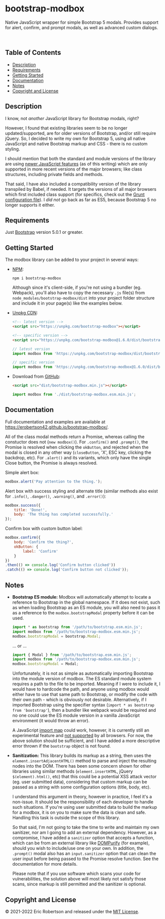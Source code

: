 # bootstrap-modbox
Native JavaScript wrapper for simple Bootstrap 5 modals.  Provides support for alert, confirm, and prompt modals, as well as advanced custom dialogs.

&nbsp;

## Table of Contents

- [Description](#description)
- [Requirements](#requirements)
- [Getting Started](#getting-started)
- [Documentation](#documentation)
- [Notes](#notes)
- [Copyright and License](#copyright-and-license)


## Description

I know, not *another* JavaScript library for Bootstrap modals, right?

However, I found that existing libraries seem to be no longer updated/supported, are for older versions of Bootstrap, and/or still require jQuery.  So, I decided to write my own for Bootstrap 5, using all native JavaScript and native Bootstrap markup and CSS - there is no custom styling.

I should mention that both the standard and module versions of the library are using [newer JavaScript features](https://developer.mozilla.org/en-US/docs/Web/JavaScript/Reference/Classes#browser_compatibility) (as of this writing) which are only supported in more recent versions of the major browsers; like class structures, including private fields and methods.

That said, I have also included a compatibility version of the library transpiled by Babel, if needed.  It targets the versions of all major browsers which first included class support (for specifics, check out the [Grunt configuration file](https://github.com/erobertson42/bootstrap-modbox/blob/main/Gruntfile.js)).  I *did not* go back as far as ES5, because Bootstrap 5 no longer supports it either.


## Requirements

Just [Bootstrap](https://getbootstrap.com/) version 5.0.1 or greater.


## Getting Started

The modbox library can be added to your project in several ways:
- [NPM](https://www.npmjs.com/package/bootstrap-modbox):
	```
	npm i bootstrap-modbox
	```
	Although since it's client-side, if you're not using a bundler (eg. Webpack), you'll also have to copy the necessary `.js` file(s) from `node_modules/bootstrap-modbox/dist` into your project folder structure and include it in your page(s) like the examples below.

- [Unpkg CDN](https://unpkg.com/browse/bootstrap-modbox/):
	```html
	<!-- latest version -->
	<script src="https://unpkg.com/bootstrap-modbox"></script>

	<!-- specific version -->
	<script src="https://unpkg.com/bootstrap-modbox@1.6.0/dist/bootstrap-modbox.min.js"></script>
	```
	```javascript
	// latest version
	import modbox from 'https://unpkg.com/bootstrap-modbox/dist/bootstrap-modbox.esm.min.js';

	// specific version
	import modbox from 'https://unpkg.com/bootstrap-modbox@1.6.0/dist/bootstrap-modbox.esm.min.js';
	```

- Download from [GitHub](https://github.com/erobertson42/bootstrap-modbox/releases):
	```html
	<script src="dist/bootstrap-modbox.min.js"></script>
	```
	```javascript
	import modbox from './dist/bootstrap-modbox.esm.min.js';
	```


## Documentation

Full documentation and examples are available at https://erobertson42.github.io/bootstrap-modbox/.

All of the class modal methods return a Promise, whereas calling the constuctor does not (`new modbox()`).  For `.confirm()` and `.prompt()`, the Promise is resolved when clicking the `okButton`, and rejected when the modal is closed in any other way (`closeButton`, 'X', ESC key, clicking the backdrop, etc).  For `.alert()` and its variants, which only have the single Close button, the Promise is always resolved.

Simple alert box:
```javascript
modbox.alert('Pay attention to the thing.');
```

Alert box with success styling and alternate title (similar methods also exist for `.info()`, `.danger()`, `.warning()`, and `.error()`):
```javascript
modbox.success({
	title: 'Done!',
	body: 'The thing has completed successfully.'
});
```

Confirm box with custom button label:
```javascript
modbox.confirm({
	body: 'Confirm the thing?',
	okButton: {
		label: 'Confirm'
	}
})
.then(() => console.log('Confirm button clicked'))
.catch(() => console.log('Confirm button not clicked'));
```


## Notes

- **Bootstrap ES module:**
	Modbox will automatically attempt to locate a reference to Bootstrap in the global namespace.  If it does not exist, such as when loading Bootstrap as an ES module, you will also need to pass it as a reference to the `modbox.bootstrapModal` property before it can be used.
	```javascript
	import * as bootstrap from '/path/to/bootstrap.esm.min.js';
	import modbox from '/path/to/bootstrap-modbox.esm.min.js';
	modbox.bootstrapModal = bootstrap.Modal;
	```
	... or ...
	```javascript
	import { Modal } from '/path/to/bootstrap.esm.min.js';
	import modbox from '/path/to/bootstrap-modbox.esm.min.js';
	modbox.bootstrapModal = Modal;
	```
	Unfortunately, it is not as simple as automatically importing Bootstrap into the module version of modbox.  The ES standard module system requires a path to the file to be imported.  Meaning if I were to include it, I would have to hardcode the path, and anyone using modbox would either have to use that same path to Bootstrap, or modify the code with their own path - which is obviously not desirable.  Alternatively, if I imported Bootstrap using the specifier syntax (`import * as bootstrap from 'bootstrap'`), then a bundler like webpack would be required and no one could use the ES module version in a vanilla JavaScript environment (it would throw an error).

	A JavaScript [import map](https://github.com/WICG/import-maps/) could work, however, it is currently still an experimental feature and [not supported](https://caniuse.com/import-maps) by all browsers.  For now, the above solution should be sufficient, and I have added a more descriptive error thrown if the `bootstrap` object is not found.

- **Sanitization:**
	This library builds its markup as a string, then uses the `element.insertAdjacentHTML()` method to parse and inject the resulting nodes into the DOM.  There has been some concern shown for other libraries using similar methods (`element.insertHTML`, jQuery `$(element).html()`, etc) that this could be a potential XSS attack vector (eg. user submitted data), considering that custom markup can be passed as a string with some configuration options (title, body, etc).

	I understand this argument in theory, however in practice, I feel it's a non-issue.  It should be the responsibility of each developer to handle such situations.  If you're using user submitted data to build the markup for a modbox, it is on you to make sure the data is clean and safe.  Handling this task is outside the scope of this library.

	So that said, I'm not going to take the time to write and maintain my own sanitizer, nor am I going to add an external dependency.  However, as a compromise, I have added a `sanitizer` option that accepts a function, which can be from an external library like [DOMPurify](https://github.com/cure53/DOMPurify) (for example), should you wish to include/use one on your own.  In addition, the `.prompt()` modal also has an `input.sanitizer` option that can clean the user input before being passed to the Promise resolve function.  See the documentation for more details.

	Please note that if you use software which scans your code for vulnerabilities, the solution above will most likely not satisfy those scans, since markup is still permitted and the sanitizer is optional.


## Copyright and License

&copy; 2021-2022 Eric Robertson and released under the [MIT License](https://github.com/erobertson42/bootstrap-modbox/blob/main/LICENSE).
